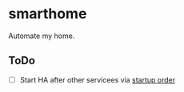 # smarthome

Automate my home.

## ToDo
- [ ] Start HA after other servicees via [startup order](https://docs.docker.com/compose/startup-order/)
